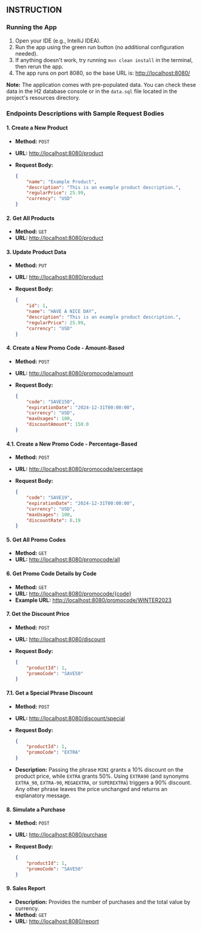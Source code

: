 ## INSTRUCTION

### Running the App

1. Open your IDE (e.g., IntelliJ IDEA).
2. Run the app using the green run button (no additional configuration needed).
3. If anything doesn't work, try running `mvn clean install` in the terminal, then rerun the app.
4. The app runs on port 8080, so the base URL is: [http://localhost:8080/](http://localhost:8080/)

**Note:** The application comes with pre-populated data. You can check these data in the H2 database console or in the `data.sql` file located in the project's resources directory.

### Endpoints Descriptions with Sample Request Bodies

#### 1. Create a New Product

- **Method:** `POST`
- **URL:** [http://localhost:8080/product](http://localhost:8080/product)
- **Request Body:**

    ```json
    {
        "name": "Example Product",
        "description": "This is an example product description.",
        "regularPrice": 25.99,
        "currency": "USD"
    }
    ```

#### 2. Get All Products

- **Method:** `GET`
- **URL:** [http://localhost:8080/product](http://localhost:8080/product)

#### 3. Update Product Data

- **Method:** `PUT`
- **URL:** [http://localhost:8080/product](http://localhost:8080/product)
- **Request Body:**

    ```json
    {
        "id": 1,
        "name": "HAVE A NICE DAY",
        "description": "This is an example product description.",
        "regularPrice": 25.99,
        "currency": "USD"
    }
    ```

#### 4. Create a New Promo Code - Amount-Based

- **Method:** `POST`
- **URL:** [http://localhost:8080/promocode/amount](http://localhost:8080/promocode/amount)
- **Request Body:**

    ```json
    {
        "code": "SAVE150",
        "expirationDate": "2024-12-31T00:00:00",
        "currency": "USD",
        "maxUsages": 100,
        "discountAmount": 150.0
    }
    ```

#### 4.1. Create a New Promo Code - Percentage-Based

- **Method:** `POST`
- **URL:** [http://localhost:8080/promocode/percentage](http://localhost:8080/promocode/percentage)
- **Request Body:**

    ```json
    {
        "code": "SAVE19",
        "expirationDate": "2024-12-31T00:00:00",
        "currency": "USD",
        "maxUsages": 100,
        "discountRate": 0.19
    }
    ```

#### 5. Get All Promo Codes

- **Method:** `GET`
- **URL:** [http://localhost:8080/promocode/all](http://localhost:8080/promocode/all)

#### 6. Get Promo Code Details by Code

- **Method:** `GET`
- **URL:** [http://localhost:8080/promocode/{code}](http://localhost:8080/promocode/{code})
- **Example URL:** [http://localhost:8080/promocode/WINTER2023](http://localhost:8080/promocode/WINTER2023)

#### 7. Get the Discount Price

- **Method:** `POST`
- **URL:** [http://localhost:8080/discount](http://localhost:8080/discount)
- **Request Body:**

    ```json
    {
        "productId": 1,
        "promoCode": "SAVE50"
    }
    ```

#### 7.1. Get a Special Phrase Discount

- **Method:** `POST`
- **URL:** [http://localhost:8080/discount/special](http://localhost:8080/discount/special)
- **Request Body:**

    ```json
    {
        "productId": 1,
        "promoCode": "EXTRA"
    }
    ```

- **Description:** Passing the phrase `MINI` grants a 10% discount on the product price, while `EXTRA` grants 50%. Using `EXTRA90` (and synonyms `EXTRA_90`, `EXTRA-90`, `MEGAEXTRA`, or `SUPEREXTRA`) triggers a 90% discount. Any other phrase leaves the price unchanged and returns an explanatory message.

#### 8. Simulate a Purchase

- **Method:** `POST`
- **URL:** [http://localhost:8080/purchase](http://localhost:8080/purchase)
- **Request Body:**

    ```json
    {
        "productId": 1,
        "promoCode": "SAVE50"
    }
    ```

#### 9. Sales Report

- **Description:** Provides the number of purchases and the total value by currency.
- **Method:** `GET`
- **URL:** [http://localhost:8080/report](http://localhost:8080/report)
